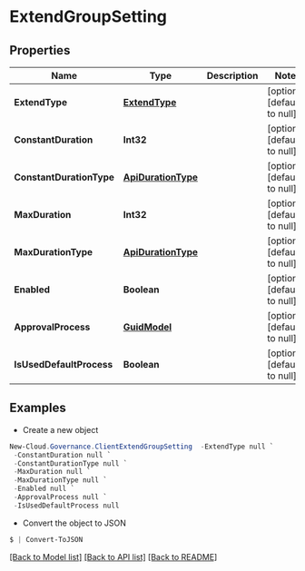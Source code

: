 # ExtendGroupSetting
## Properties

Name | Type | Description | Notes
------------ | ------------- | ------------- | -------------
**ExtendType** | [**ExtendType**](ExtendType.md) |  | [optional] [default to null]
**ConstantDuration** | **Int32** |  | [optional] [default to null]
**ConstantDurationType** | [**ApiDurationType**](ApiDurationType.md) |  | [optional] [default to null]
**MaxDuration** | **Int32** |  | [optional] [default to null]
**MaxDurationType** | [**ApiDurationType**](ApiDurationType.md) |  | [optional] [default to null]
**Enabled** | **Boolean** |  | [optional] [default to null]
**ApprovalProcess** | [**GuidModel**](GuidModel.md) |  | [optional] [default to null]
**IsUsedDefaultProcess** | **Boolean** |  | [optional] [default to null]

## Examples

- Create a new object
```powershell
New-Cloud.Governance.ClientExtendGroupSetting  -ExtendType null `
 -ConstantDuration null `
 -ConstantDurationType null `
 -MaxDuration null `
 -MaxDurationType null `
 -Enabled null `
 -ApprovalProcess null `
 -IsUsedDefaultProcess null
```

- Convert the object to JSON
```powershell
$ | Convert-ToJSON
```


[[Back to Model list]](../README.md#documentation-for-models) [[Back to API list]](../README.md#documentation-for-api-endpoints) [[Back to README]](../README.md)


